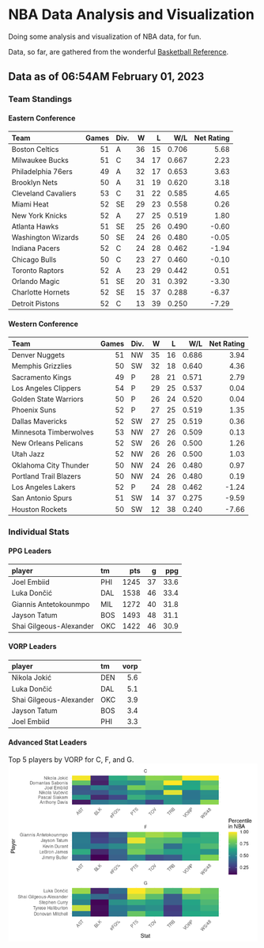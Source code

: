 # NBA Data Analysis and Visualization

Doing some analysis and visualization of NBA data, for fun.

Data, so far, are gathered from the wonderful [Basketball
Reference](https://www.basketball-reference.com/).

## Data as of 06:54AM February 01, 2023

### Team Standings

#### Eastern Conference

| Team                | Games | Div. |   W |   L |   W/L | Net Rating |
|:--------------------|------:|:-----|----:|----:|------:|-----------:|
| Boston Celtics      |    51 | A    |  36 |  15 | 0.706 |       5.68 |
| Milwaukee Bucks     |    51 | C    |  34 |  17 | 0.667 |       2.23 |
| Philadelphia 76ers  |    49 | A    |  32 |  17 | 0.653 |       3.63 |
| Brooklyn Nets       |    50 | A    |  31 |  19 | 0.620 |       3.18 |
| Cleveland Cavaliers |    53 | C    |  31 |  22 | 0.585 |       4.65 |
| Miami Heat          |    52 | SE   |  29 |  23 | 0.558 |       0.26 |
| New York Knicks     |    52 | A    |  27 |  25 | 0.519 |       1.80 |
| Atlanta Hawks       |    51 | SE   |  25 |  26 | 0.490 |      -0.60 |
| Washington Wizards  |    50 | SE   |  24 |  26 | 0.480 |      -0.05 |
| Indiana Pacers      |    52 | C    |  24 |  28 | 0.462 |      -1.94 |
| Chicago Bulls       |    50 | C    |  23 |  27 | 0.460 |      -0.10 |
| Toronto Raptors     |    52 | A    |  23 |  29 | 0.442 |       0.51 |
| Orlando Magic       |    51 | SE   |  20 |  31 | 0.392 |      -3.30 |
| Charlotte Hornets   |    52 | SE   |  15 |  37 | 0.288 |      -6.37 |
| Detroit Pistons     |    52 | C    |  13 |  39 | 0.250 |      -7.29 |

#### Western Conference

| Team                   | Games | Div. |   W |   L |   W/L | Net Rating |
|:-----------------------|------:|:-----|----:|----:|------:|-----------:|
| Denver Nuggets         |    51 | NW   |  35 |  16 | 0.686 |       3.94 |
| Memphis Grizzlies      |    50 | SW   |  32 |  18 | 0.640 |       4.36 |
| Sacramento Kings       |    49 | P    |  28 |  21 | 0.571 |       2.79 |
| Los Angeles Clippers   |    54 | P    |  29 |  25 | 0.537 |       0.04 |
| Golden State Warriors  |    50 | P    |  26 |  24 | 0.520 |       0.04 |
| Phoenix Suns           |    52 | P    |  27 |  25 | 0.519 |       1.35 |
| Dallas Mavericks       |    52 | SW   |  27 |  25 | 0.519 |       0.36 |
| Minnesota Timberwolves |    53 | NW   |  27 |  26 | 0.509 |       0.13 |
| New Orleans Pelicans   |    52 | SW   |  26 |  26 | 0.500 |       1.26 |
| Utah Jazz              |    52 | NW   |  26 |  26 | 0.500 |       1.03 |
| Oklahoma City Thunder  |    50 | NW   |  24 |  26 | 0.480 |       0.97 |
| Portland Trail Blazers |    50 | NW   |  24 |  26 | 0.480 |       0.19 |
| Los Angeles Lakers     |    52 | P    |  24 |  28 | 0.462 |      -1.24 |
| San Antonio Spurs      |    51 | SW   |  14 |  37 | 0.275 |      -9.59 |
| Houston Rockets        |    50 | SW   |  12 |  38 | 0.240 |      -7.66 |

### Individual Stats

#### PPG Leaders

| player                  | tm  |  pts |   g |  ppg |
|:------------------------|:----|-----:|----:|-----:|
| Joel Embiid             | PHI | 1245 |  37 | 33.6 |
| Luka Dončić             | DAL | 1538 |  46 | 33.4 |
| Giannis Antetokounmpo   | MIL | 1272 |  40 | 31.8 |
| Jayson Tatum            | BOS | 1493 |  48 | 31.1 |
| Shai Gilgeous-Alexander | OKC | 1422 |  46 | 30.9 |

#### VORP Leaders

| player                  | tm  | vorp |
|:------------------------|:----|-----:|
| Nikola Jokić            | DEN |  5.6 |
| Luka Dončić             | DAL |  5.1 |
| Shai Gilgeous-Alexander | OKC |  3.9 |
| Jayson Tatum            | BOS |  3.4 |
| Joel Embiid             | PHI |  3.3 |

#### Advanced Stat Leaders

Top 5 players by VORP for C, F, and G.
![](README_files/figure-gfm/README-unnamed-chunk-7-1.png)<!-- -->

